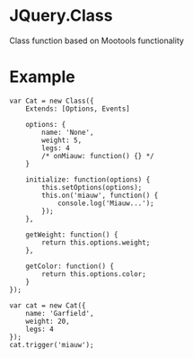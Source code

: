 # JQuery.Class
Class function based on Mootools functionality

# Example
	var Cat = new Class({
		Extends: [Options, Events]
	
		options: {
			name: 'None',
			weight: 5,
			legs: 4
			/* onMiauw: function() {} */
		}
	
		initialize: function(options) {
			this.setOptions(options);
			this.on('miauw', function() {
				console.log('Miauw...');
			});
		},
	
		getWeight: function() {
			return this.options.weight;
		},
	
		getColor: function() {
			return this.options.color;
		}
	});
	
	var cat = new Cat({
		name: 'Garfield',
		weight: 20,
		legs: 4
	});
	cat.trigger('miauw');

